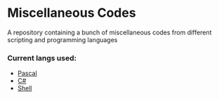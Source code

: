 # Miscellaneous Codes

A repository containing a bunch of miscellaneous codes from different scripting and programming languages

### Current langs used:
- [Pascal](Pascal)
- [C#](Csharp)
- [Shell](Shell)
